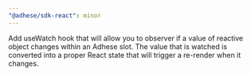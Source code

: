 ```yaml
---
"@adhese/sdk-react": minor
---
```


Add useWatch hook that will allow you to observer if a value of reactive object changes within an Adhese slot. The value that is watched is converted into a proper React state that will trigger a re-render when it changes.
